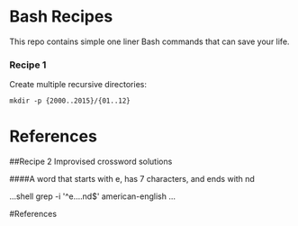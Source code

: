 # Bash Recipes
This repo contains simple one liner Bash commands that can save your life.

### Recipe 1
Create multiple recursive directories:

```shell
mkdir -p {2000..2015}/{01..12}
```


# References

##Recipe 2
Improvised crossword solutions

####A word that starts with e, has 7 characters, and ends with nd

...shell
grep -i '^e....nd$' american-english
...

#References

